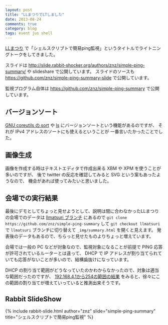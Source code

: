 ```yaml
---
layout: post
title: "LLまつりでLTしました"
date: 2013-08-24
comments: true
category: blog
tags: event jus shell
---
```

[LLまつり](http://ll.jus.or.jp/2013/) で「シェルスクリプトで簡易ping監視」というタイトルでライトニングトークをしてきました。

<!--more-->

スライドは <http://slide.rabbit-shocker.org/authors/znz/simple-ping-summary/> や slideshare で公開しています。
スライドのソースも <https://github.com/znz/simple-ping-summary-slide> で公開しています。

監視プログラム自体は <https://github.com/znz/simple-ping-summary> で公開しています。

## バージョンソート

[GNU coreutils の sort](http://linuxjm.sourceforge.jp/html/GNU_coreutils/man1/sort.1.html)
や
[ls](http://linuxjm.sourceforge.jp/html/GNU_coreutils/man1/ls.1.html)
にバージョンソートという機能があるのですが、
それが IPv4 アドレスのソートにも使えるということが
一番言いたかったことでした。

## 画像生成

画像を作成する時はテキストエディタで作成出来る XBM や XPM を使うことが多いのですが、
後で twitter の反応を確認してみると SVG という案もあったようなので、
機会があれば使ってみたいと思いました。

## 会場での実行結果

最後にデモとしてちょっと見せようとして、説明は間に合わなかったLLまつりの会場でのデータは [llmatsuri ブランチ](https://github.com/znz/simple-ping-summary/tree/llmatsuri) にあるので `git clone https://github.com/znz/simple-ping-summary` して `git checkout llmatsuri` で `llmatsuri` ブランチに切り替えて `_img/summary.html` を開くと見えます。
発表後のデータもあるので、ちらっと見せたものよりちょっと増えています。

会場では一般の PC などが対象なので、監視対象になることが前提で PING 応答が許可されているルーターとは違って、 DHCP で IP アドレスが割り当てられていても応答がないことが多いので、結構歯抜けになっています。

DHCP の割り当て範囲がどうなっていたのかわからなかったので、対象は適当な範囲だったのですが、 [192.168.4.1から254の範囲の結果](https://github.com/znz/simple-ping-summary/blob/llmatsuri/_img/192.168.4/20130824.png) をみると、徐々にこの範囲の割り当てが増えていっていると推測出来そうです。

## Rabbit SlideShow

{% include rabbit-slide.html author="znz" slide="simple-ping-summary" title="シェルスクリプトで簡易ping監視" %}
